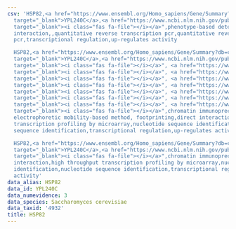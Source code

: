```yaml
---
csv: 'HSP82,<a href="https://www.ensembl.org/Homo_sapiens/Gene/Summary?db=core;g=YPL240C"
  target="_blank">YPL240C</a>,<a href="https://www.ncbi.nlm.nih.gov/pubmed/21827755"
  target="_blank"><i class="fas fa-file"></i></a>",phenotype-based detection assay,direct
  interaction,,quantitative reverse transcription pcr,quantitative reverse transcription
  pcr,transcriptional regulation,up-regulates activity

  HSP82,<a href="https://www.ensembl.org/Homo_sapiens/Gene/Summary?db=core;g=YPL240C"
  target="_blank">YPL240C</a>,<a href="https://www.ncbi.nlm.nih.gov/pubmed/7739554"
  target="_blank"><i class="fas fa-file"></i></a>", <a href="https://www.ncbi.nlm.nih.gov/pubmed/9296388"
  target="_blank"><i class="fas fa-file"></i></a>", <a href="https://www.ncbi.nlm.nih.gov/pubmed/10411744"
  target="_blank"><i class="fas fa-file"></i></a>", <a href="https://www.ncbi.nlm.nih.gov/pubmed/15343339"
  target="_blank"><i class="fas fa-file"></i></a>", <a href="https://www.ncbi.nlm.nih.gov/pubmed/16709784"
  target="_blank"><i class="fas fa-file"></i></a>", <a href="https://www.ncbi.nlm.nih.gov/pubmed/16926161"
  target="_blank"><i class="fas fa-file"></i></a>", <a href="https://www.ncbi.nlm.nih.gov/pubmed/18070923"
  target="_blank"><i class="fas fa-file"></i></a>", <a href="https://www.ncbi.nlm.nih.gov/pubmed/20385592"
  target="_blank"><i class="fas fa-file"></i></a>",chromatin immunoprecipitation assay,
  electrophoretic mobility-based method, footprinting,direct interaction,high throughput
  transcription profiling by microarray,nucleotide sequence identification,nucleotide
  sequence identification,transcriptional regulation,up-regulates activity

  HSP82,<a href="https://www.ensembl.org/Homo_sapiens/Gene/Summary?db=core;g=YPL240C"
  target="_blank">YPL240C</a>,<a href="https://www.ncbi.nlm.nih.gov/pubmed/15169889"
  target="_blank"><i class="fas fa-file"></i></a>",chromatin immunoprecipitation assay,direct
  interaction,high throughput transcription profiling by microarray,nucleotide sequence
  identification,nucleotide sequence identification,transcriptional regulation,up-regulates
  activity'
data_alias: HSP82
data_id: YPL240C
data_numevidence: 3
data_species: Saccharomyces cerevisiae
data_taxid: '4932'
title: HSP82
---
```


